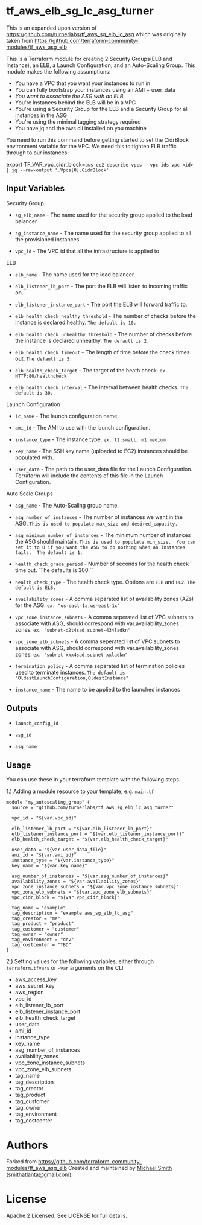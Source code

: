 tf_aws_elb_sg_lc_asg_turner
==============

This is an expanded upon version of https://github.com/turnerlabs/tf_aws_sg_elb_lc_asg
which was originally taken from https://github.com/terraform-community-modules/tf_aws_asg_elb

This is a Terraform module for creating 2 Security Groups(ELB and Instance), an ELB, a Launch Configuration, and an Auto-Scaling Group.
This module makes the following assumptions:
* You have a VPC that you want your instances to run in
* You can fully bootstrap your instances using an AMI + user_data
* *You want to associate the ASG with an ELB*
* You're instances behind the ELB will be in a VPC
* You're using a Security Group for the ELB and a Security Group for all instances in the ASG
* You're using the minimal tagging strategy required
* You have jq and the aws cli installed on you machine


You need to run this command before getting started to set the CidrBlock environment variable for the VPC.  We need this to tighten ELB traffic through to our instances:

export TF_VAR_vpc_cidr_block=`aws ec2 describe-vpcs --vpc-ids vpc-<id> | jq --raw-output '.Vpcs[0].CidrBlock'`


Input Variables
---------------

 Security Group

- `sg_elb_name` - The name used for the security group applied to the load balancer

- `sg_instance_name` - The name used for the security group applied to all the provisioned instances

- `vpc_id` - The VPC id that all the infrastructure is applied to


 ELB

- `elb_name` - The name used for the load balancer.

- `elb_listener_lb_port` - The port the ELB will listen to incoming traffic on.

- `elb_listener_instance_port` - The port the ELB will forward traffic to.

- `elb_health_check_healthy_threshold` - The number of checks before the instance is declared healthy.  `The default is 10.`

- `elb_health_check_unhealthy_threshold` - The number of checks before the instance is declared unhealthy.  `The default is 2.`

- `elb_health_check_timeout` - The length of time before the check times out.  `The default is 5.`

- `elb_health_check_target` - The target of the heath check. `ex. HTTP:80/healthcheck`

- `elb_health_check_interval` - The interval between health checks. `The default is 30.`



 Launch Configuration

- `lc_name` - The launch configuration name.

- `ami_id` - The AMI to use with the launch configuration.

- `instance_type` - The instance type.  `ex. t2.small, m1.medium`

- `key_name` - The SSH key name (uploaded to EC2) instances should be populated with.

- `user_data` - The path to the user_data file for the Launch Configuration.  Terraform will include the contents of this file in the Launch Configuration.


 Auto Scale Groups

- `asg_name` - The Auto-Scaling group name.

- `asg_number_of_instances` - The number of instances we want in the ASG.  `This is used to populate max_size and desired_capacity.`

- `asg_minimum_number_of_instances` - The minimum number of instances
   the ASG should maintain.  `This is used to populate min_size.  You can set it to 0 if you want the ASG to do nothing when an instances fails.  The default is 1.`

- `health_check_grace_period` - Number of seconds for the health check
   time out. `The defaults is 300.``

- `health_check_type` - The health check type. Options are `ELB` and
   `EC2`. `The default is ELB.`

- `availability_zones` - A comma separated list of availability zones (AZs) for the ASG. `ex. "us-east-1a,us-east-1c"`

- `vpc_zone_instance_subnets` - A comma seperated list of VPC subnets to associate with ASG, should correspond with var.availability_zones zones.  `ex. "subnet-d2t4sad,subnet-434ladkn"`

- `vpc_zone_elb_subnets` - A comma seperated list of VPC subnets to associate with ASG, should correspond with var.availability_zones zones.  `ex. "subnet-xxx4sad,subnet-xxladkn"`

- `termination_policy` - A comma separated list of termination policies used to terminate instances.  `The default is "OldestLaunchConfiguration,OldestInstance"`

- `instance_name` - The name to be applied to the launched instances


Outputs
-------

- `launch_config_id`

- `asg_id`

- `asg_name`

Usage
-----

You can use these in your terraform template with the following steps.

1.) Adding a module resource to your template, e.g. `main.tf`

```
module "my_autoscaling_group" {
  source = "github.com/turnerlabs/tf_aws_sg_elb_lc_asg_turner"

  vpc_id = "${var.vpc_id}"

  elb_listener_lb_port = "${var.elb_listener_lb_port}"
  elb_listener_instance_port = "${var.elb_listener_instance_port}"
  elb_health_check_target = "${var.elb_health_check_target}"

  user_data = "${var.user_data_file}"
  ami_id = "${var.ami_id}"
  instance_type = "${var.instance_type}"
  key_name = "${var.key_name}"

  asg_number_of_instances = "${var.asg_number_of_instances}"
  availability_zones = "${var.availability_zones}"
  vpc_zone_instance_subnets = "${var.vpc_zone_instance_subnets}"
  vpc_zone_elb_subnets = "${var.vpc_zone_elb_subnets}"
  vpc_cidr_block = "${var.vpc_cidr_block}"

  tag_name = "example"
  tag_description = "example aws_sg_elb_lc_asg"
  tag_creator = "me"
  tag_product = "product"
  tag_customer = "customer"
  tag_owner = "owner"
  tag_environment = "dev"
  tag_costcenter = "TBD"
}

```

2.) Setting values for the following variables, either through `terraform.tfvars` or `-var` arguments on the CLI

- aws_access_key
- aws_secret_key
- aws_region
- vpc_id
- elb_listener_lb_port
- elb_listener_instance_port
- elb_health_check_target
- user_data
- ami_id
- instance_type
- key_name
- asg_number_of_instances
- availability_zones
- vpc_zone_instance_subnets
- vpc_zone_elb_subnets
- tag_name
- tag_description
- tag_creator
- tag_product
- tag_customer
- tag_owner
- tag_environment
- tag_costcenter


Authors
=======

Forked from https://github.com/terraform-community-modules/tf_aws_asg_elb
Created and maintained by [Michael Smith](https://github.com/smithatlanta) (smithatlanta@gmail.com).

License
=======

Apache 2 Licensed. See LICENSE for full details.
